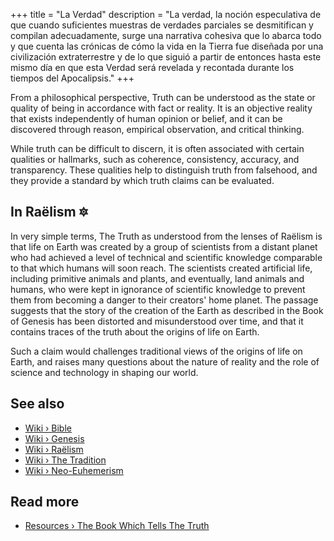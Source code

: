 +++
title = "La Verdad"
description = "La verdad, la noción especulativa de que cuando suficientes muestras de verdades parciales se desmitifican y compilan adecuadamente, surge una narrativa cohesiva que lo abarca todo y que cuenta las crónicas de cómo la vida en la Tierra fue diseñada por una civilización extraterrestre y de lo que siguió a partir de entonces hasta este mismo día en que esta Verdad será revelada y recontada durante los tiempos del Apocalipsis."
+++

From a philosophical perspective, Truth can be understood as the state or quality of being in accordance with fact or reality. It is an objective reality that exists independently of human opinion or belief, and it can be discovered through reason, empirical observation, and critical thinking.

While truth can be difficult to discern, it is often associated with certain qualities or hallmarks, such as coherence, consistency, accuracy, and transparency. These qualities help to distinguish truth from falsehood, and they provide a standard by which truth claims can be evaluated.

## In Raëlism 🔯

In very simple terms, The Truth as understood from the lenses of Raëlism is that life on Earth was created by a group of scientists from a distant planet who had achieved a level of technical and scientific knowledge comparable to that which humans will soon reach. The scientists created artificial life, including primitive animals and plants, and eventually, land animals and humans, who were kept in ignorance of scientific knowledge to prevent them from becoming a danger to their creators' home planet. The passage suggests that the story of the creation of the Earth as described in the Book of Genesis has been distorted and misunderstood over time, and that it contains traces of the truth about the origins of life on Earth.

Such a claim would challenges traditional views of the origins of life on Earth, and raises many questions about the nature of reality and the role of science and technology in shaping our world.

## See also

- [Wiki › Bible](../../wiki/bible/)
- [Wiki › Genesis](../../wiki/genesis/)
- [Wiki › Raëlism](../../wiki/raelism/)
- [Wiki › The Tradition](../../wiki/the-tradition/)
- [Wiki › Neo-Euhemerism](../../wiki/neo-euhemerism/)

## Read more

- [Resources › The Book Which Tells The Truth](../../library/the-book-which-tells-the-truth/index/)